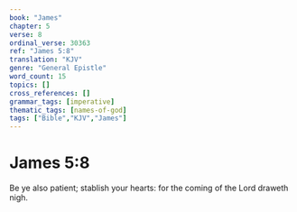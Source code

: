 ```yaml
---
book: "James"
chapter: 5
verse: 8
ordinal_verse: 30363
ref: "James 5:8"
translation: "KJV"
genre: "General Epistle"
word_count: 15
topics: []
cross_references: []
grammar_tags: [imperative]
thematic_tags: [names-of-god]
tags: ["Bible","KJV","James"]
---
```


# James 5:8

Be ye also patient; stablish your hearts: for the coming of the Lord draweth nigh.
